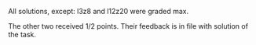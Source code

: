 All solutions, except: l3z8 and l12z20 were graded max.

The other two received 1/2 points. Their feedback is in file with solution of the task.
